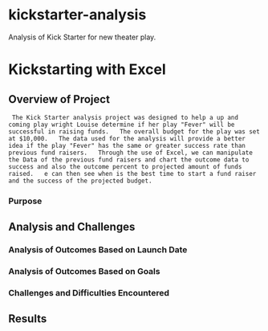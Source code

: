 # kickstarter-analysis
Analysis of Kick Starter for new theater play.
# Kickstarting with Excel

## Overview of Project
     The Kick Starter analysis project was designed to help a up and coming play wright Louise determine if her play "Fever" will be successful in raising funds.   The overall budget for the play was set at $10,000.   The data used for the analysis will provide a better idea if the play "Fever" has the same or greater success rate than previous fund raisers.   Through the use of Excel, we can manipulate the Data of the previous fund raisers and chart the outcome data to success and also the outcome percent to projected amount of funds raised.   e can then see when is the best time to start a fund raiser and the success of the projected budget.
### Purpose

## Analysis and Challenges

### Analysis of Outcomes Based on Launch Date

### Analysis of Outcomes Based on Goals

### Challenges and Difficulties Encountered

## Results
